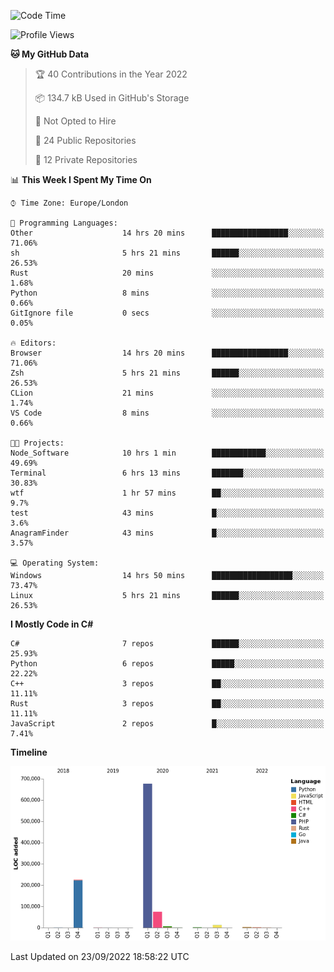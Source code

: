 <!--START_SECTION:waka-->
![Code Time](http://img.shields.io/badge/Code%20Time-250%20hrs%2031%20mins-blue)

![Profile Views](http://img.shields.io/badge/Profile%20Views-12-blue)

**🐱 My GitHub Data** 

> 🏆 40 Contributions in the Year 2022
 > 
> 📦 134.7 kB Used in GitHub's Storage 
 > 
> 🚫 Not Opted to Hire
 > 
> 📜 24 Public Repositories 
 > 
> 🔑 12 Private Repositories  
 > 
📊 **This Week I Spent My Time On** 

```text
⌚︎ Time Zone: Europe/London

💬 Programming Languages: 
Other                    14 hrs 20 mins      █████████████████░░░░░░░░   71.06% 
sh                       5 hrs 21 mins       ██████░░░░░░░░░░░░░░░░░░░   26.53% 
Rust                     20 mins             ░░░░░░░░░░░░░░░░░░░░░░░░░   1.68% 
Python                   8 mins              ░░░░░░░░░░░░░░░░░░░░░░░░░   0.66% 
GitIgnore file           0 secs              ░░░░░░░░░░░░░░░░░░░░░░░░░   0.05%

🔥 Editors: 
Browser                  14 hrs 20 mins      █████████████████░░░░░░░░   71.06% 
Zsh                      5 hrs 21 mins       ██████░░░░░░░░░░░░░░░░░░░   26.53% 
CLion                    21 mins             ░░░░░░░░░░░░░░░░░░░░░░░░░   1.74% 
VS Code                  8 mins              ░░░░░░░░░░░░░░░░░░░░░░░░░   0.66%

🐱‍💻 Projects: 
Node_Software            10 hrs 1 min        ████████████░░░░░░░░░░░░░   49.69% 
Terminal                 6 hrs 13 mins       ███████░░░░░░░░░░░░░░░░░░   30.83% 
wtf                      1 hr 57 mins        ██░░░░░░░░░░░░░░░░░░░░░░░   9.7% 
test                     43 mins             █░░░░░░░░░░░░░░░░░░░░░░░░   3.6% 
AnagramFinder            43 mins             █░░░░░░░░░░░░░░░░░░░░░░░░   3.57%

💻 Operating System: 
Windows                  14 hrs 50 mins      ██████████████████░░░░░░░   73.47% 
Linux                    5 hrs 21 mins       ██████░░░░░░░░░░░░░░░░░░░   26.53%

```

**I Mostly Code in C#** 

```text
C#                       7 repos             ██████░░░░░░░░░░░░░░░░░░░   25.93% 
Python                   6 repos             █████░░░░░░░░░░░░░░░░░░░░   22.22% 
C++                      3 repos             ██░░░░░░░░░░░░░░░░░░░░░░░   11.11% 
Rust                     3 repos             ██░░░░░░░░░░░░░░░░░░░░░░░   11.11% 
JavaScript               2 repos             █░░░░░░░░░░░░░░░░░░░░░░░░   7.41%

```


**Timeline**

![Chart not found](https://raw.githubusercontent.com/Jirubizu/Jirubizu/master/charts/bar_graph.png) 


 Last Updated on 23/09/2022 18:58:22 UTC
<!--END_SECTION:waka-->